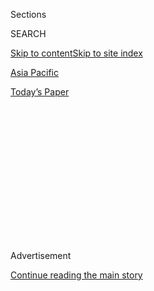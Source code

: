 <div id="app">

<div>

<div>

<div>

<div class="NYTAppHideMasthead css-1q2w90k e1suatyy0">

<div class="section css-ui9rw0 e1suatyy2">

<div class="css-eph4ug er09x8g0">

<div class="css-6n7j50">

</div>

<span class="css-1dv1kvn">Sections</span>

<div class="css-10488qs">

<span class="css-1dv1kvn">SEARCH</span>

</div>

[Skip to content](#site-content)[Skip to site index](#site-index)

</div>

<div id="masthead-section-label" class="css-1wr3we4 eaxe0e00">

[Asia
Pacific](https://www.nytimes3xbfgragh.onion/section/world/asia)

</div>

<div class="css-10698na e1huz5gh0">

</div>

</div>

<div id="masthead-bar-one" class="section hasLinks css-15hmgas e1csuq9d3">

<div class="css-uqyvli e1csuq9d0">

</div>

<div class="css-1uqjmks e1csuq9d1">

</div>

<div class="css-9e9ivx">

[](https://myaccount.nytimes3xbfgragh.onion/auth/login?response_type=cookie&client_id=vi)

</div>

<div class="css-1bvtpon e1csuq9d2">

[Today’s
Paper](https://www.nytimes3xbfgragh.onion/section/todayspaper)

</div>

</div>

</div>

</div>

<div data-aria-hidden="false">

<div id="site-content" data-role="main">

<div>

<div class="css-1aor85t" style="opacity:0.000000001;z-index:-1;visibility:hidden">

<div class="css-1hqnpie">

<div class="css-epjblv">

<span class="css-17xtcya">[Asia
Pacific](/section/world/asia)</span><span class="css-x15j1o">|</span><span class="css-fwqvlz">No
Extra Forces Needed in Gulf Now, Defense Chief
Says</span>

</div>

<div class="css-k008qs">

<div class="css-1iwv8en">

<span class="css-18z7m18"></span>

<div>

</div>

</div>

<span class="css-1n6z4y">https://nyti.ms/2kyM0jh</span>

<div class="css-1705lsu">

<div class="css-4xjgmj">

<div class="css-4skfbu" data-role="toolbar" data-aria-label="Social Media Share buttons, Save button, and Comments Panel with current comment count" data-testid="share-tools">

  - 
  - 
  - 
  - 
    
    <div class="css-6n7j50">
    
    </div>

  - 

</div>

</div>

</div>

</div>

</div>

</div>

<div class="css-13pd83m">

</div>

<div id="top-wrapper" class="css-1sy8kpn">

<div id="top-slug" class="css-l9onyx">

Advertisement

</div>

[Continue reading the main
story](#after-top)

<div class="ad top-wrapper" style="text-align:center;height:100%;display:block;min-height:250px">

<div id="top" class="place-ad" data-position="top" data-size-key="top">

</div>

</div>

<div id="after-top">

</div>

</div>

<div id="sponsor-wrapper" class="css-1hyfx7x">

<div id="sponsor-slug" class="css-19vbshk">

Supported by

</div>

[Continue reading the main
story](#after-sponsor)

<div id="sponsor" class="ad sponsor-wrapper" style="text-align:center;height:100%;display:block">

</div>

<div id="after-sponsor">

</div>

</div>

<div class="css-1vkm6nb ehdk2mb0">

# No Extra Forces Needed in Gulf Now, Defense Chief Says

</div>

<div class="css-xt80pu e12qa4dv0">

<div class="css-18e8msd">

<div class="css-vp77d3 epjyd6m0">

<div class="css-1baulvz">

By [<span class="css-1baulvz" itemprop="name">Michael R.
Gordon</span>](http://www.nytimes3xbfgragh.onion/by/michael-r-gordon)
and [<span class="css-1baulvz last-byline" itemprop="name">Motoko
Rich</span>](http://www.nytimes3xbfgragh.onion/by/motoko-rich)

</div>

</div>

  - Feb. 4,
    2017

  - 
    
    <div class="css-4xjgmj">
    
    <div class="css-d8bdto" data-role="toolbar" data-aria-label="Social Media Share buttons, Save button, and Comments Panel with current comment count" data-testid="share-tools">
    
      - 
      - 
      - 
      - 
        
        <div class="css-6n7j50">
        
        </div>
    
      - 
    
    </div>
    
    </div>

</div>

</div>

<div class="section meteredContent css-1r7ky0e" name="articleBody" itemprop="articleBody">

<div class="css-1fanzo5 StoryBodyCompanionColumn">

<div class="css-53u6y8">

TOKYO — Defense Secretary Jim Mattis described Iran as the world’s
greatest sponsor of terrorism on Saturday, but he emphasized that there
was no pressing need for the United States to beef up its military
presence in the Persian Gulf region.

“I do not see any need to increase the number of forces we have in the
Middle East at this time,” Mr. Mattis said, speaking in Tokyo at a news
conference as he wound up his visits to Japan and South Korea, his first
foreign trip as defense secretary.

Michael T. Flynn, President Trump’s national security adviser, said this
week that the United States was [putting Iran “on
notice”](https://www.nytimes3xbfgragh.onion/2017/02/01/world/middleeast/iran-missile-test.html)
because of its recent missile test and support for Houthi rebels in
Yemen, whom the United States has accused of threatening American
vessels in the Red Sea and attacking a Saudi Navy patrol boat.

The Trump administration imposed economic sanctions on Friday against 25
Iranians and companies that it said were connected with Iran’s missile
program and the country’s Islamic Revolutionary Guard Corps. But so far,
the White House has not announced military steps to strengthen its
presence in the region. No American aircraft carrier is currently
deployed in the Persian Gulf, though the Navy was expected to rotate one
into the area.

</div>

</div>

<div class="css-1fanzo5 StoryBodyCompanionColumn">

<div class="css-53u6y8">

Mr. Mattis defended the decision to put a spotlight on Iran’s behavior,
saying that it was important to make Iran recognize that “it is getting
the attention of a lot of people.”

But Mr. Mattis said that the United States did not need to deploy
additional military resources to signal its concern. “Right now, I do
not think that is necessary,” he said.

Mr. Mattis also signaled restraint on another hot spot: the South China
Sea. Mr. Mattis said that China’s territorial claim to almost all of its
waters “has shredded the trust of nations in the region.” But he
emphasized that he saw no need for more military maneuvers in the area.

“What we have to do is exhaust all diplomatic efforts to try to resolve
this properly,” he said.

In a meeting on Saturday morning with Japan’s defense minister, Tomomi
Inada, Mr. Mattis reiterated the United States’ commitment to defend
Japan in any confrontation with China over disputed islands in the East
China Sea, known in Japan as the Senkaku and in China as the Diaoyu.

</div>

</div>

<div class="css-1fanzo5 StoryBodyCompanionColumn">

<div class="css-53u6y8">

For the Japanese government, that reassurance was perhaps the most
important message of Mr. Mattis’s visit, aside from his confirmation of
the United States’ broader commitment to the security of its allies in
Asia. During last year’s presidential campaign, Mr. Trump suggested he
might pull back from those commitments unless countries like Japan
contributed more to the cost of their defense.

</div>

</div>

<div class="css-79elbk" data-testid="photoviewer-wrapper">

<div class="css-z3e15g" data-testid="photoviewer-wrapper-hidden">

</div>

<div class="css-1a48zt4 ehw59r15" data-testid="photoviewer-children">

![<span class="css-16f3y1r e13ogyst0" data-aria-hidden="true">Defense
Secretary Jim Mattis on Friday in Tokyo. “We stand firmly, 100 percent,
shoulder to shoulder with you and the Japanese people,” he told Prime
Minister Shinzo Abe of
Japan.</span><span class="css-cnj6d5 e1z0qqy90" itemprop="copyrightHolder"><span class="css-1ly73wi e1tej78p0">Credit...</span><span>Pool
photo by David
Mareuil</span></span>](https://static01.graylady3jvrrxbe.onion/images/2017/02/04/world/MILITARY/MILITARY-articleInline.jpg?quality=75&auto=webp&disable=upscale)

</div>

</div>

<div class="css-1fanzo5 StoryBodyCompanionColumn">

<div class="css-53u6y8">

On Friday, after Mr. Mattis wound up a two-day visit to South Korea —
where he sought to reassure officials that the U.S. commitment to that
country’s defense against North Korea had not changed — the defense
secretary told Prime Minister Shinzo Abe of Japan that the United States
would stand by the countries’ mutual defense treaty.

“I want there to be no misunderstanding during the transition in
Washington that we stand firmly, 100 percent, shoulder to shoulder with
you and the Japanese people,” Mr. Mattis said at the start of a meeting
with Mr. Abe.

During his meeting Saturday with Ms. Inada, Mr. Mattis did not bring up
the matter of Japan’s financial commitment to its military defense,
according to briefings from both countries.

But in response to a question from a reporter at the Ministry of Defense
on Saturday, Mr. Mattis described Japan as “a model of cost sharing and
burden sharing” and praised the Abe administration for spending more on
the military. Under Mr. Abe, Japan has [increased its annual defense
budget five years in a
row](https://www.nytimes3xbfgragh.onion/2016/08/31/world/asia/japan-defense-military-budget-shinzo-abe.html).

Still, the foreign policy community in Japan has begun discussing
further increases in military spending, which currently stands at about
1 percent of the country’s economy. “It would not be such a bad thing
for Japan to become more self-reliant in terms of security,” wrote the
authors of a [report](http://www.iips.org/en/research/usjr2017en.pdf)
from the Institute for International Policy Studies released in Tokyo
this week.

The American security presence in Japan is most visibly represented by
its military bases across the country, with the largest number of troops
concentrated in Okinawa, a chain of islands south of the Japanese
mainland.

</div>

</div>

<div class="css-1fanzo5 StoryBodyCompanionColumn">

<div class="css-53u6y8">

In his meeting with Ms. Inada, Mr. Mattis confirmed that the United
States would proceed with relocating one of its bases, the Futenma Air
Base in the south of Okinawa’s main island, to a much less populated
area in Nago, also on the main island.

That announcement is likely to anger residents in Okinawa who want the
base moved off the island altogether and have long complained about
noise and violence. This week, the governor of Okinawa, Takeshi Onaga,
visited several members of Congress in Washington to lobby them to
persuade the Trump administration to withdraw the base from Okinawa.

On Saturday, Mr. Onaga blasted Mr. Mattis for sticking to the relocation
plan, calling it “regrettable.”

As a result, Mr. Onaga said in remarks to reporters in Washington,
objections from Okinawans “could be intensified and eventually turned
into a protest against the entire U.S. forces, and it could impact the
stability of base operations. This could cause serious problems for the
U.S.-Japan alliance.”

</div>

</div>

</div>

<div>

</div>

<div>

</div>

<div>

</div>

<div>

<div id="bottom-wrapper" class="css-1ede5it">

<div id="bottom-slug" class="css-l9onyx">

Advertisement

</div>

[Continue reading the main
story](#after-bottom)

<div id="bottom" class="ad bottom-wrapper" style="text-align:center;height:100%;display:block;min-height:90px">

</div>

<div id="after-bottom">

</div>

</div>

</div>

</div>

</div>

## Site Index

<div>

</div>

## Site Information Navigation

  - [© <span>2020</span> <span>The New York Times
    Company</span>](https://help.nytimes3xbfgragh.onion/hc/en-us/articles/115014792127-Copyright-notice)

<!-- end list -->

  - [NYTCo](https://www.nytco.com/)
  - [Contact
    Us](https://help.nytimes3xbfgragh.onion/hc/en-us/articles/115015385887-Contact-Us)
  - [Work with us](https://www.nytco.com/careers/)
  - [Advertise](https://nytmediakit.com/)
  - [T Brand Studio](http://www.tbrandstudio.com/)
  - [Your Ad
    Choices](https://www.nytimes3xbfgragh.onion/privacy/cookie-policy#how-do-i-manage-trackers)
  - [Privacy](https://www.nytimes3xbfgragh.onion/privacy)
  - [Terms of
    Service](https://help.nytimes3xbfgragh.onion/hc/en-us/articles/115014893428-Terms-of-service)
  - [Terms of
    Sale](https://help.nytimes3xbfgragh.onion/hc/en-us/articles/115014893968-Terms-of-sale)
  - [Site
    Map](https://spiderbites.nytimes3xbfgragh.onion)
  - [Help](https://help.nytimes3xbfgragh.onion/hc/en-us)
  - [Subscriptions](https://www.nytimes3xbfgragh.onion/subscription?campaignId=37WXW)

</div>

</div>

</div>

</div>

